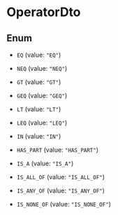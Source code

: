 

# OperatorDto

## Enum


* `EQ` (value: `"EQ"`)

* `NEQ` (value: `"NEQ"`)

* `GT` (value: `"GT"`)

* `GEQ` (value: `"GEQ"`)

* `LT` (value: `"LT"`)

* `LEQ` (value: `"LEQ"`)

* `IN` (value: `"IN"`)

* `HAS_PART` (value: `"HAS_PART"`)

* `IS_A` (value: `"IS_A"`)

* `IS_ALL_OF` (value: `"IS_ALL_OF"`)

* `IS_ANY_OF` (value: `"IS_ANY_OF"`)

* `IS_NONE_OF` (value: `"IS_NONE_OF"`)



